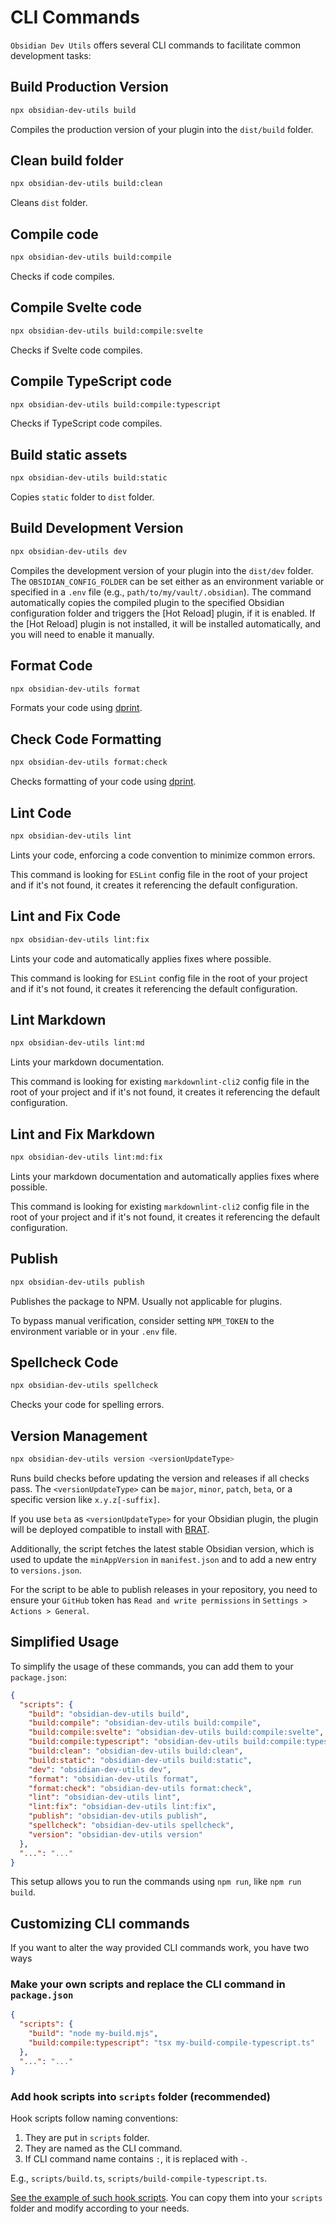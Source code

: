 # CLI Commands

`Obsidian Dev Utils` offers several CLI commands to facilitate common development tasks:

## Build Production Version

```bash
npx obsidian-dev-utils build
```

Compiles the production version of your plugin into the `dist/build` folder.

## Clean build folder

```bash
npx obsidian-dev-utils build:clean
```

Cleans `dist` folder.

## Compile code

```bash
npx obsidian-dev-utils build:compile
```

Checks if code compiles.

## Compile Svelte code

```bash
npx obsidian-dev-utils build:compile:svelte
```

Checks if Svelte code compiles.

## Compile TypeScript code

```bash
npx obsidian-dev-utils build:compile:typescript
```

Checks if TypeScript code compiles.

## Build static assets

```bash
npx obsidian-dev-utils build:static
```

Copies `static` folder to `dist` folder.

## Build Development Version

```bash
npx obsidian-dev-utils dev
```

Compiles the development version of your plugin into the `dist/dev` folder. The `OBSIDIAN_CONFIG_FOLDER` can be set either as an environment variable or specified in a `.env` file (e.g., `path/to/my/vault/.obsidian`). The command automatically copies the compiled plugin to the specified Obsidian configuration folder and triggers the [Hot Reload] plugin, if it is enabled. If the [Hot Reload] plugin is not installed, it will be installed automatically, and you will need to enable it manually.

## Format Code

```bash
npx obsidian-dev-utils format
```

Formats your code using [dprint](https://dprint.dev/).

## Check Code Formatting

```bash
npx obsidian-dev-utils format:check
```

Checks formatting of your code using [dprint](https://dprint.dev/).

## Lint Code

```bash
npx obsidian-dev-utils lint
```

Lints your code, enforcing a code convention to minimize common errors.

This command is looking for `ESLint` config file in the root of your project and if it's not found, it creates it referencing the default configuration.

## Lint and Fix Code

```bash
npx obsidian-dev-utils lint:fix
```

Lints your code and automatically applies fixes where possible.

This command is looking for `ESLint` config file in the root of your project and if it's not found, it creates it referencing the default configuration.

## Lint Markdown

```bash
npx obsidian-dev-utils lint:md
```

Lints your markdown documentation.

This command is looking for existing `markdownlint-cli2` config file in the root of your project and if it's not found, it creates it referencing the default configuration.

## Lint and Fix Markdown

```bash
npx obsidian-dev-utils lint:md:fix
```

Lints your markdown documentation and automatically applies fixes where possible.

This command is looking for existing `markdownlint-cli2` config file in the root of your project and if it's not found, it creates it referencing the default configuration.

## Publish

```bash
npx obsidian-dev-utils publish
```

Publishes the package to NPM. Usually not applicable for plugins.

To bypass manual verification, consider setting `NPM_TOKEN` to the environment variable or in your `.env` file.

## Spellcheck Code

```bash
npx obsidian-dev-utils spellcheck
```

Checks your code for spelling errors.

## Version Management

```bash
npx obsidian-dev-utils version <versionUpdateType>
```

Runs build checks before updating the version and releases if all checks pass. The `<versionUpdateType>` can be `major`, `minor`, `patch`, `beta`, or a specific version like `x.y.z[-suffix]`.

If you use `beta` as `<versionUpdateType>` for your Obsidian plugin, the plugin will be deployed compatible to install with [BRAT](https://obsidian.md/plugins?id=obsidian42-brat).

Additionally, the script fetches the latest stable Obsidian version, which is used to update the `minAppVersion` in `manifest.json` and to add a new entry to `versions.json`.

For the script to be able to publish releases in your repository, you need to ensure your `GitHub` token has `Read and write permissions` in `Settings > Actions > General`.

## Simplified Usage

To simplify the usage of these commands, you can add them to your `package.json`:

```json
{
  "scripts": {
    "build": "obsidian-dev-utils build",
    "build:compile": "obsidian-dev-utils build:compile",
    "build:compile:svelte": "obsidian-dev-utils build:compile:svelte",
    "build:compile:typescript": "obsidian-dev-utils build:compile:typescript",
    "build:clean": "obsidian-dev-utils build:clean",
    "build:static": "obsidian-dev-utils build:static",
    "dev": "obsidian-dev-utils dev",
    "format": "obsidian-dev-utils format",
    "format:check": "obsidian-dev-utils format:check",
    "lint": "obsidian-dev-utils lint",
    "lint:fix": "obsidian-dev-utils lint:fix",
    "publish": "obsidian-dev-utils publish",
    "spellcheck": "obsidian-dev-utils spellcheck",
    "version": "obsidian-dev-utils version"
  },
  "...": "..."
}
```

This setup allows you to run the commands using `npm run`, like `npm run build`.

## Customizing CLI commands

If you want to alter the way provided CLI commands work, you have two ways

### Make your own scripts and replace the CLI command in `package.json`

```json
{
  "scripts": {
    "build": "node my-build.mjs",
    "build:compile:typescript": "tsx my-build-compile-typescript.ts"
  },
  "...": "..."
}
```

### Add hook scripts into `scripts` folder (recommended)

Hook scripts follow naming conventions:

1. They are put in `scripts` folder.
2. They are named as the CLI command.
3. If CLI command name contains `:`, it is replaced with `-`.

E.g., `scripts/build.ts`, `scripts/build-compile-typescript.ts`.

[See the example of such hook scripts](https://github.com/mnaoumov/obsidian-dev-utils/tree/main/static/scripts). You can copy them into your `scripts` folder and modify according to your needs.
